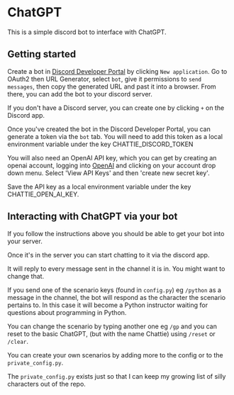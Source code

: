 # ChatGPT

This is a simple discord bot to interface with ChatGPT.

## Getting started

Create a bot in [Discord Developer Portal](https://discord.com/developers/applications) by clicking `New application`.
Go to OAuth2 then URL Generator, select `bot`, give it permissions to `send messages`, then copy the generated URL and past it into a browser. From there, you can add the bot to your discord server.

If you don't have a Discord server, you can create one by clicking `+` on the Discord app.

Once you've created the bot in the Discord Developer Portal, you can generate a token via the `bot` tab. You will need to add this token as a local environment variable under the key CHATTIE_DISCORD_TOKEN

You will also need an OpenAI API key, which you can get by creating an openai account, logging into [OpenAI](https://platform.openai.com/) and clicking on your account drop down menu. Select 'View API Keys' and then 'create new secret key'.

Save the API key as a local environment variable under the key CHATTIE_OPEN_AI_KEY.


## Interacting with ChatGPT via your bot

If you follow the instructions above you should be able to get your bot into your server.

Once it's in the server you can start chatting to it via the discord app.

It will reply to every message sent in the channel it is in. You might want to change that.

If you send one of the scenario keys (found in `config.py`) eg `/python` as a message in the channel, the bot will respond as the character the scenario pertains to. In this case it will become a Python instructor waiting for questions about programming in Python.

You can change the scenario by typing another one eg `/gp` and you can reset to the basic ChatGPT, (but with the name Chattie) using `/reset` or `/clear`.

You can create your own scenarios by adding more to the config or to the `private_config.py`.

The `private_config.py` exists just so that I can keep my growing list of silly characters out of the repo.


